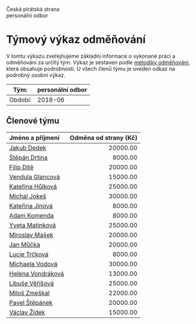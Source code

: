 Česká pirátská strana  
personální odbor

Týmový výkaz odměňování
===========================

V tomtu výkazu zveřejňujeme základní informace o vykonané práci a odměňování
za určitý tým. Výkaz je sestaven podle [metodiky odměňování][metodika],
která obsahuje podrobnosti. U všech členů týmu je uveden odkaz na podrobný osobní výkaz.

Tým:                     | personální odbor
-----------------------  | --------------------
Období:                  | 2018-06

Členové týmu
--------------

| Jméno a příjmení                        |   Odměna od strany (Kč) |
|:----------------------------------------|------------------------:|
| [Jakub Dedek](jakub-dedek/)             |                20000.00 |
| [Štěpán Drtina](stepan-drtina/)         |                 8000.00 |
| [Filip Dítě](filip-dite/)               |                20000.00 |
| [Vendula Glancová](vendula-glancova/)   |                15000.00 |
| [Kateřina Hůlková](katerina-hulkova/)   |                25000.00 |
| [Michal Jokeš](michal-jokes/)           |                30000.00 |
| [Kateřina Jínová](katerina-jinova/)     |                 8000.00 |
| [Adam Komenda](adam-komenda/)           |                 8000.00 |
| [Yveta Matinková](yveta-matinkova/)     |                25000.00 |
| [Miroslav Mašek](miroslav-masek/)       |                20000.00 |
| [Jan Můčka](jan-mucka/)                 |                20000.00 |
| [Lucie Trčková](lucie-trckova/)         |                 8000.00 |
| [Michaela Vodová](michaela-vodova/)     |                30000.00 |
| [Helena Vondráková](helena-vondrakova/) |                13000.00 |
| [Libuše Věříšová](libuse-verisova/)     |                25000.00 |
| [Miloš Zmeškal](milos-zmeskal/)         |                22000.00 |
| [Pavel Štěpánek](pavel-stepanek/)       |                20000.00 |
| [Václav Žídek](vaclav-zidek/)           |                15000.00 |


[metodika]: https://redmine.pirati.cz/projects/po/wiki/Odmenovani
